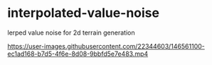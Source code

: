 # interpolated-value-noise
lerped value noise for 2d terrain generation


https://user-images.githubusercontent.com/22344603/146561100-ec1ad168-b7d5-4f6e-8d08-9bbfd5e7e483.mp4

